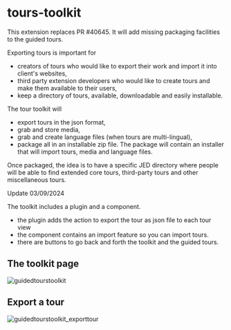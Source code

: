 # tours-toolkit

This extension replaces PR #40645.
It will add missing packaging facilities to the guided tours.

Exporting tours is important for 
- creators of tours who would like to export their work and import it into client's websites,
- third party extension developers who would like to create tours and make them available to their users,
- keep a directory of tours, available, downloadable and easily installable.

The tour toolkit will 
- export tours in the json format,
- grab and store media,
- grab and create language files (when tours are multi-lingual),
- package all in an installable zip file. The package will contain an installer that will import tours, media and language files.

Once packaged, the idea is to have a specific JED directory where people will be able to find extended core tours, third-party tours and other miscellaneous tours.

Update 03/09/2024

The toolkit includes a plugin and a component.
- the plugin adds the action to export the tour as json file to each tour view
- the component contains an import feature so you can import tours.
- there are buttons to go back and forth the toolkit and the guided tours.

## The toolkit page
![guidedtourstoolkit](https://github.com/joomla-extensions/tours-toolkit/assets/5964177/ed78f41c-9f31-4247-b82b-c0b4378ec5b8)

## Export a tour
![guidedtourstoolkit_exporttour](https://github.com/joomla-extensions/tours-toolkit/assets/5964177/04af9b1c-ffe1-499d-9254-0fcb28b2dcda)
